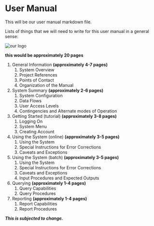 # User Manual

This will be our user manual markdown file. 


Lists of things that we will need to write for this user manual in a general sense:



![our logo](https://schedulerconcordia.herokuapp.com/assets/picaso_resized-f0eb6bd17c89028c84e46d4d0bb9306b56b06ed86db81fc92c2f6e6e37ac33a7.png)

**this would be approximately 20 pages**

1. General Information **(approximately 4-7 pages)**
    1. System Overview
    2. Project References
    3. Points of Contact
    4. Organization of the Manual
2. System Summary **(approximately 2-6 pages)**
    1. System Configuration
    2. Data Flows
    3. User Access Levels
    4. Contingencies and Alternate modes of Operation
3. Getting Started (tutorial) **(approximately 3-8 pages)**
    1. Logging On
    2. System Menu
    3. Creating Account
4. Using the System (online) **(approximately 3-5 pages)**
    1. Using the System
    2. Special Instructions for Error Corrections
    3. Caveats and Exceptions
5. Using the System (batch) **(approximately 3-5 pages)**
    1. Using the System
    2. Special Instructions for Error Corrections
    3. Caveats and Exceptions
    4. Input Procedures and Expected Outputs
6. Querying **(approximately 1-4 pages)**
    1. Query Capabilities
    2. Query Procedures
7. Reporting **(approximately 1-4 pages)**
    1. Report Capabilities
    2. Report Procedures

**_This is subjected to change._**
    